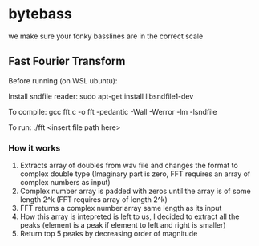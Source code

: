 # bytebass

we make sure your fonky basslines are in the correct scale

## Fast Fourier Transform

Before running (on WSL ubuntu): 

Install sndfile reader: sudo apt-get install libsndfile1-dev

To compile: gcc fft.c -o fft -pedantic -Wall -Werror -lm -lsndfile

To run: ./fft <insert file path here\>

### How it works

1. Extracts array of doubles from wav file and changes the format to complex double type (Imaginary part is zero, FFT requires an array of complex numbers as input)
2. Complex number array is padded with zeros until the array is of some length 2^k (FFT requires array of length 2^k)
3. FFT returns a complex number array same length as its input
4. How this array is intepreted is left to us, I decided to extract all the peaks (element is a peak if element to left and right is smaller)
5. Return top 5 peaks by decreasing order of magnitude
